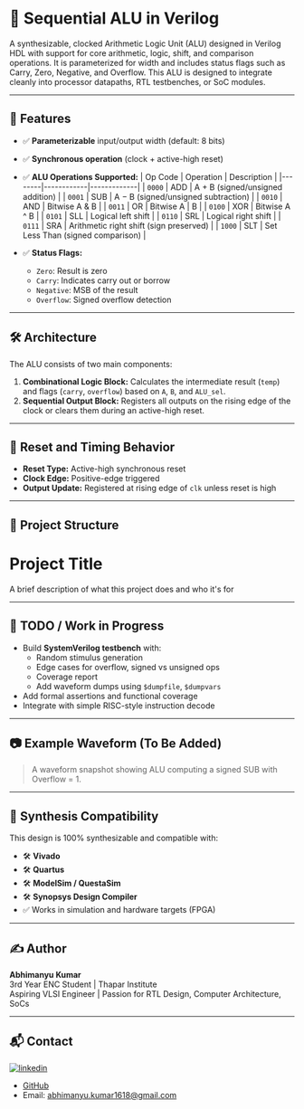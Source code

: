 
# 🧮 Sequential ALU in Verilog

A synthesizable, clocked Arithmetic Logic Unit (ALU) designed in Verilog HDL with support for core arithmetic, logic, shift, and comparison operations. It is parameterized for width and includes status flags such as Carry, Zero, Negative, and Overflow. This ALU is designed to integrate cleanly into processor datapaths, RTL testbenches, or SoC modules.

---

## 📌 Features

- ✅ **Parameterizable** input/output width (default: 8 bits)
- ✅ **Synchronous operation** (clock + active-high reset)
- ✅ **ALU Operations Supported:**
  | Op Code | Operation | Description |
  |--------|------------|-------------|
  | `0000` | ADD        | A + B (signed/unsigned addition) |
  | `0001` | SUB        | A − B (signed/unsigned subtraction) |
  | `0010` | AND        | Bitwise A & B |
  | `0011` | OR         | Bitwise A \| B |
  | `0100` | XOR        | Bitwise A ^ B |
  | `0101` | SLL        | Logical left shift |
  | `0110` | SRL        | Logical right shift |
  | `0111` | SRA        | Arithmetic right shift (sign preserved) |
  | `1000` | SLT        | Set Less Than (signed comparison) |

- ✅ **Status Flags:**
  - `Zero`: Result is zero
  - `Carry`: Indicates carry out or borrow
  - `Negative`: MSB of the result
  - `Overflow`: Signed overflow detection

---

## 🛠️ Architecture

The ALU consists of two main components:

1. **Combinational Logic Block:** Calculates the intermediate result (`temp`) and flags (`carry`, `overflow`) based on `A`, `B`, and `ALU_sel`.
2. **Sequential Output Block:** Registers all outputs on the rising edge of the clock or clears them during an active-high reset.

---

## 🔄 Reset and Timing Behavior

- **Reset Type:** Active-high synchronous reset
- **Clock Edge:** Positive-edge triggered
- **Output Update:** Registered at rising edge of `clk` unless reset is high

---

## 📁 Project Structure


# Project Title

A brief description of what this project does and who it's for


---

## 🚧 TODO / Work in Progress

-  Build **SystemVerilog testbench** with:
    - Random stimulus generation
    - Edge cases for overflow, signed vs unsigned ops
    - Coverage report
    - Add waveform dumps using `$dumpfile`, `$dumpvars`
- Add formal assertions and functional coverage
- Integrate with simple RISC-style instruction decode

---

## 📷 Example Waveform (To Be Added)

> A waveform snapshot showing ALU computing a signed SUB with Overflow = 1.

---

## 📜 Synthesis Compatibility

This design is 100% synthesizable and compatible with:

- 🛠️ **Vivado**
- 🛠️ **Quartus**
- 🛠️ **ModelSim / QuestaSim**
- 🛠️ **Synopsys Design Compiler**
- ✅ Works in simulation and hardware targets (FPGA)

---

## ✍️ Author

**Abhimanyu Kumar**  
3rd Year ENC Student | Thapar Institute  
Aspiring VLSI Engineer | Passion for RTL Design, Computer Architecture, SoCs

---

## 📬 Contact

[![linkedin](https://img.shields.io/badge/linkedin-0A66C2?style=for-the-badge&logo=linkedin&logoColor=white)](https://www.linkedin.com/)
- [GitHub](https://github.com/)
- Email: abhimanyu.kumar1618@gmail.com

